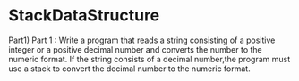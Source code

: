 # StackDataStructure

Part1)
Part 1 :
Write a program that reads a string consisting of a positive integer or a positive decimal number and converts the number to the numeric format. 
If the string consists of a decimal number,the program must use a stack to convert the decimal number to the numeric format.
